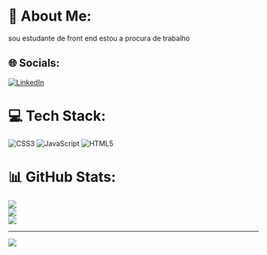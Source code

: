 # 💫 About Me:
sou estudante de front end estou a procura de trabalho


## 🌐 Socials:
[![LinkedIn](https://img.shields.io/badge/LinkedIn-%230077B5.svg?logo=linkedin&logoColor=white)](https://linkedin.com/in/https://www.linkedin.com/in/alex-hiury?lipi=urn%3Ali%3Apage%3Ad_flagship3_profile_view_base_contact_details%3BE9dQJV8DQkeuuF1fgMwb1g%3D%3D) 

# 💻 Tech Stack:
![CSS3](https://img.shields.io/badge/css3-%231572B6.svg?style=for-the-badge&logo=css3&logoColor=white) ![JavaScript](https://img.shields.io/badge/javascript-%23323330.svg?style=for-the-badge&logo=javascript&logoColor=%23F7DF1E) ![HTML5](https://img.shields.io/badge/html5-%23E34F26.svg?style=for-the-badge&logo=html5&logoColor=white)
# 📊 GitHub Stats:
![](https://github-readme-stats.vercel.app/api?username=HIURY14&theme=dracula&hide_border=false&include_all_commits=false&count_private=false)<br/>
![](https://github-readme-streak-stats.herokuapp.com/?user=HIURY14&theme=dracula&hide_border=false)<br/>
![](https://github-readme-stats.vercel.app/api/top-langs/?username=HIURY14&theme=dracula&hide_border=false&include_all_commits=false&count_private=false&layout=compact)

---
[![](https://visitcount.itsvg.in/api?id=HIURY14&icon=0&color=0)](https://visitcount.itsvg.in)

<!-- Proudly created with GPRM ( https://gprm.itsvg.in ) -->